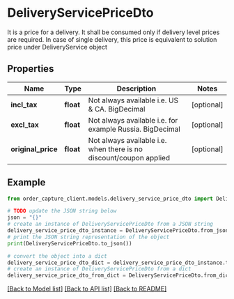 # DeliveryServicePriceDto

It is a price for a delivery. It shall be consumed only if delivery level prices are required. In case of single delivery, this price is equivalent to solution price under DeliveryService object

## Properties

Name | Type | Description | Notes
------------ | ------------- | ------------- | -------------
**incl_tax** | **float** | Not always available i.e. US &amp; CA. BigDecimal | [optional] 
**excl_tax** | **float** | Not always available i.e. for example Russia. BigDecimal | [optional] 
**original_price** | **float** | Not always available i.e. when there is no discount/coupon applied | [optional] 

## Example

```python
from order_capture_client.models.delivery_service_price_dto import DeliveryServicePriceDto

# TODO update the JSON string below
json = "{}"
# create an instance of DeliveryServicePriceDto from a JSON string
delivery_service_price_dto_instance = DeliveryServicePriceDto.from_json(json)
# print the JSON string representation of the object
print(DeliveryServicePriceDto.to_json())

# convert the object into a dict
delivery_service_price_dto_dict = delivery_service_price_dto_instance.to_dict()
# create an instance of DeliveryServicePriceDto from a dict
delivery_service_price_dto_from_dict = DeliveryServicePriceDto.from_dict(delivery_service_price_dto_dict)
```
[[Back to Model list]](../README.md#documentation-for-models) [[Back to API list]](../README.md#documentation-for-api-endpoints) [[Back to README]](../README.md)


